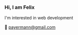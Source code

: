### Hi, I am Felix
I'm interested in web development

📧 [payermann@gmail.com](mailto:payermann@gmail.com)
